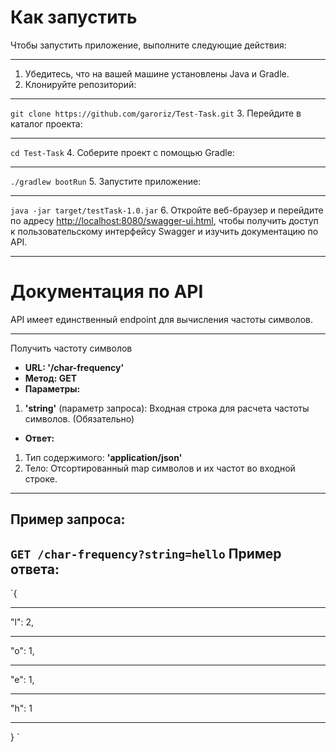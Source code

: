 Как запустить
=====================
Чтобы запустить приложение, выполните следующие действия:
***
1. Убедитесь, что на вашей машине установлены Java и Gradle.
2. Клонируйте репозиторий:
***
`git clone https://github.com/garoriz/Test-Task.git`
3. Перейдите в каталог проекта:
***
`cd Test-Task`
4. Соберите проект с помощью Gradle:
***
`./gradlew bootRun`
5. Запустите приложение:
***
`java -jar target/testTask-1.0.jar`
6. Откройте веб-браузер и перейдите по адресу <http://localhost:8080/swagger-ui.html>, чтобы получить доступ к пользовательскому интерфейсу Swagger и изучить документацию по API.
***
Документация по API
=====================
API имеет единственный endpoint для вычисления частоты символов.
***
Получить частоту символов
* **URL: '/char-frequency'**
* **Метод: GET**
* **Параметры:**
1. **'string'** (параметр запроса): Входная строка для расчета частоты символов. (Обязательно)
* **Ответ:**
1. Тип содержимого: **'application/json'**
2. Тело: Отсортированный map символов и их частот во входной строке.
***
Пример запроса:
-----------------------------------
`GET /char-frequency?string=hello`
Пример ответа:
-----------------------------------
`{
***
  "l": 2,
  ***
  "o": 1,
  ***
  "e": 1,
  ***
  "h": 1
  ***
}
`
